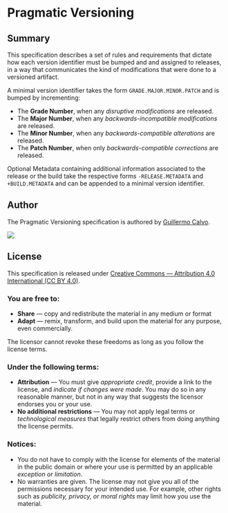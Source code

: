 
# Pragmatic Versioning

## Summary

This specification describes a set of rules and requirements that dictate how
each version identifier must be bumped and and assigned to releases, in a way
that communicates the kind of modifications that were done to a versioned
artifact.

A minimal version identifier takes the form `GRADE.MAJOR.MINOR.PATCH` and is
bumped by incrementing:

- The **Grade Number**, when any *disruptive modifications* are released.
- The **Major Number**, when any *backwards-incompatible modifications* are
  released.
- The **Minor Number**, when any *backwards-compatible alterations* are
  released.
- The **Patch Number**, when only *backwards-compatible corrections* are
  released.

Optional Metadata containing additional information associated to the release or
the build take the respective forms `-RELEASE.METADATA` and `+BUILD.METADATA`
and can be appended to a minimal version identifier.


## Author

The Pragmatic Versioning specification is authored by
[Guillermo Calvo](https://github.com/guillermocalvo).

[![](https://resume.guillermo.in/assets/images/thumb.png)](https://guillermo.in/)


## License

This specification is released under
[Creative Commons — Attribution 4.0 International (CC BY 4.0)](LICENSE.md).

### You are free to:

- **Share** — copy and redistribute the material in any medium or format
- **Adapt** — remix, transform, and build upon the material for any purpose,
  even commercially.

The licensor cannot revoke these freedoms as long as you follow the license
terms.

### Under the following terms:

- **Attribution** — You must give *appropriate credit*, provide a link to the
  license, and *indicate if changes were made*. You may do so in any reasonable
  manner, but not in any way that suggests the licensor endorses you or your
  use.
- **No additional restrictions** — You may not apply legal terms or
  *technological measures* that legally restrict others from doing anything the
  license permits.

### Notices:

- You do not have to comply with the license for elements of the material in the
  public domain or where your use is permitted by an applicable
  *exception or limitation*.
- No warranties are given. The license may not give you all of the permissions
  necessary for your intended use. For example, other rights such as
  *publicity, privacy, or moral rights* may limit how you use the material.
